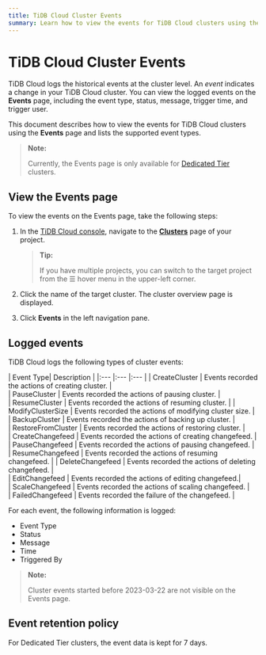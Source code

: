 ```yaml
---
title: TiDB Cloud Cluster Events
summary: Learn how to view the events for TiDB Cloud clusters using the Events page. 
---
```


# TiDB Cloud Cluster Events

TiDB Cloud logs the historical events at the cluster level. An *event* indicates a change in your TiDB Cloud cluster. You can view the logged events on the **Events** page, including the event type, status, message, trigger time, and trigger user.

This document describes how to view the events for TiDB Cloud clusters using the **Events** page and lists the supported event types.

> **Note:**
>
> Currently, the Events page is only available for [Dedicated Tier](/tidb-cloud/select-cluster-tier.md#dedicated-tier) clusters.

## View the Events page

To view the events on the Events page, take the following steps:

1. In the [TiDB Cloud console](https://tidbcloud.com/), navigate to the [**Clusters**](https://tidbcloud.com/console/clusters) page of your project.

    > **Tip:**
    >
    > If you have multiple projects, you can switch to the target project from the ☰ hover menu in the upper-left corner.

2. Click the name of the target cluster. The cluster overview page is displayed.
3. Click **Events** in the left navigation pane.

## Logged events

TiDB Cloud logs the following types of cluster events:

| Event Type| Description | 
|:--- |:--- |:--- |
| CreateCluster |  Events recorded the actions of creating cluster.  |  
| PauseCluster |   Events recorded the actions of pausing cluster. |  
| ResumeCluster |   Events recorded the actions of resuming cluster. | 
| ModifyClusterSize |   Events recorded the actions of modifying cluster size. | 
| BackupCluster |   Events recorded the actions of backing up cluster. |  
| RestoreFromCluster |   Events recorded the actions of restoring cluster. |  
| CreateChangefeed |   Events recorded the actions of creating changefeed. |  
| PauseChangefeed |   Events recorded the actions of pausing changefeed. | 
| ResumeChangefeed |   Events recorded the actions of resuming changefeed. | 
| DeleteChangefeed |   Events recorded the actions of deleting changefeed. |  
| EditChangefeed |   Events recorded the actions of editing changefeed.|  
| ScaleChangefeed |   Events recorded the actions of scaling changefeed. |  
| FailedChangefeed |   Events recorded the failure of the changefeed. |  

For each event, the following information is logged:

- Event Type
- Status
- Message
- Time
- Triggered By

> **Note:**
>
> Cluster events started before 2023-03-22 are not visible on the Events page. 

## Event retention policy

For Dedicated Tier clusters, the event data is kept for 7 days.
